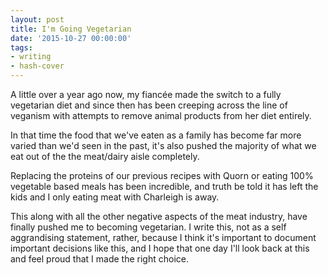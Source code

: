 ```yaml
---
layout: post
title: I'm Going Vegetarian
date: '2015-10-27 00:00:00'
tags:
- writing
- hash-cover
---
```


A little over a year ago now, my fiancée made the switch to a fully vegetarian diet and since then has been creeping across the line of veganism with attempts to remove animal products from her diet entirely.

In that time the food that we've eaten as a family has become far more varied than we'd seen in the past, it's also pushed the majority of what we eat out of the the meat/dairy aisle completely. 

Replacing the proteins of our previous recipes with Quorn or eating 100% vegetable based meals has been incredible, and truth be told it has left the kids and I only eating meat with Charleigh is away.

This along with all the other negative aspects of the meat industry, have finally pushed me to becoming vegetarian. I write this, not as a self aggrandising statement, rather, because I think it's important to document important decisions like this, and I hope that one day I'll look back at this and feel proud that I made the right choice.